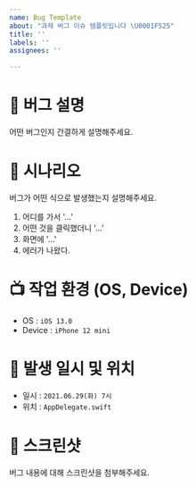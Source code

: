 ```yaml
---
name: Bug Template
about: "과제 버그 이슈 템플릿입니다 \U0001F525"
title: ''
labels: ''
assignees: ''

---
```


# 🚨 버그 설명

어떤 버그인지 간결하게 설명해주세요.

# 💬 시나리오

버그가 어떤 식으로 발생했는지 설명해주세요.

1. 어디를 가서 '...'
2. 어떤 것을 클릭했더니 '...'
3. 화면에 '...'
4. 에러가 나왔다.

# 📺 작업 환경 (OS, Device)

- OS : `iOS 13.0`
- Device : `iPhone 12 mini`

# 📆 발생 일시 및 위치

- 일시 : `2021.06.29(화) 7시`
- 위치 : `AppDelegate.swift`

# 📸 스크린샷

버그 내용에 대해 스크린샷을 첨부해주세요.
